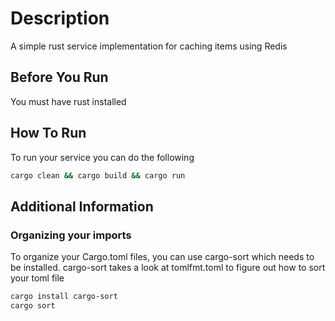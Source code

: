 # Description

A simple rust service implementation for caching items using Redis

## Before You Run

You must have rust installed

## How To Run

To run your service you can do the following

```bash
cargo clean && cargo build && cargo run
```

## Additional Information

### Organizing your imports

To organize your Cargo.toml files, you can use cargo-sort which needs to be installed.
cargo-sort takes a look at tomlfmt.toml to figure out how to sort your toml file

```bash
cargo install cargo-sort
cargo sort
```
